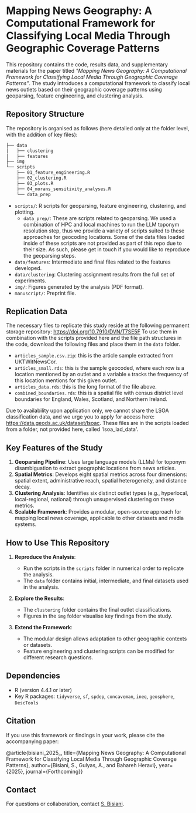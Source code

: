 # Mapping News Geography: A Computational Framework for Classifying Local Media Through Geographic Coverage Patterns

This repository contains the code, results data, and supplementary materials for the paper titled *"Mapping News Geography: A Computational Framework for Classifying Local Media Through Geographic Coverage Patterns"*. The study introduces a computational framework to classify local news outlets based on their geographic coverage patterns using geoparsing, feature engineering, and clustering analysis.

## Repository Structure

The repository is organised as follows (here detailed only at the folder level, with the addition of key files):
```bash
├── data
│   ├── clustering
│   ├── features
├── img
└── scripts
    ├── 01_feature_engineering.R
    ├── 02_clustering.R
    ├── 03_plots.R
    ├── 04_morans_sensitivity_analyses.R
    └── data_prep
```

- `scripts/`: R scripts for geoparsing, feature engineering, clustering, and plotting.
  - `data_prep/`: These are scripts related to geoparsing. We used a combination of HPC and local machines to run the LLM toponym resolution step, thus we provide a variety of scripts suited to these approaches for geocoding locations. Some of the data files loaded inside of these scripts are not provided as part of this repo due to their size. As such, please get in touch if you would like to reproduce the geoparsing steps.
- `data/features`: Intermediate and final files related to the features developed.
- `data/clustering`: Clustering assignment results from the full set of experiments.
- `img/`: Figures generated by the analysis (PDF format).
- `manuscript/`: Preprint file.

## Replication Data
The necessary files to replicate this study reside at the following permanent storage repository: https://doi.org/10.7910/DVN/T7SE5F
To use them in combination with the scripts provided here and the file path structures in the code, download the following files and place them in the `data` folder.
- `articles_sample.csv.zip`: this is the article sample extracted from UKTWitNewsCor.
- `articles_small.rds`: this is the sample geocoded, where each row is a location mentioned by an outlet and a variable `n` tracks the frequency of this location mentions for this given outlet.
- `articles_data.rds`: this is the long format of the file above.
- `combined_boundaries.rds`: this is a spatial file with census district level boundaries for England, Wales, Scotland, and Northern Ireland.


Due to availability upon application only, we cannot share the LSOA classification data, and we urge you to apply for access here: https://data.geods.ac.uk/dataset/lsoac. These files are in the scripts loaded from a folder, not provided here, called 'lsoa_lad_data'.

## Key Features of the Study

1. **Geoparsing Pipeline**: Uses large language models (LLMs) for toponym disambiguation to extract geographic locations from news articles.
2. **Spatial Metrics**: Develops eight spatial metrics across four dimensions: spatial extent, administrative reach, spatial heterogeneity, and distance decay.
3. **Clustering Analysis**: Identifies six distinct outlet types (e.g., hyperlocal, local-regional, national) through unsupervised clustering on these metrics.
4. **Scalable Framework**: Provides a modular, open-source approach for mapping local news coverage, applicable to other datasets and media systems.

## How to Use This Repository

1. **Reproduce the Analysis**:
   - Run the scripts in the `scripts` folder in numerical order to replicate the analysis.
   - The `data` folder contains initial, intermediate, and final datasets used in the analysis.

2. **Explore the Results**:
   - The `clustering` folder contains the final outlet classifications.
   - Figures in the `img` folder visualise key findings from the study.

3. **Extend the Framework**:
   - The modular design allows adaptation to other geographic contexts or datasets.
   - Feature engineering and clustering scripts can be modified for different research questions.

## Dependencies

- R (version 4.4.1 or later)
- Key R packages: `tidyverse`, `sf`, `spdep`, `concaveman`, `ineq`, `geosphere`, `DescTools`

## Citation

If you use this framework or findings in your work, please cite the accompanying paper:

@article{bisiani_2025_, title={Mapping News Geography: A Computational Framework for Classifying Local Media Through Geographic Coverage Patterns}, author={Bisiani, S., Gulyas, A., and Bahareh Heravi}, year={2025}, journal={Forthcoming}}

## Contact

For questions or collaboration, contact [S. Bisiani](mailto:s.bisiani@surrey.ac.uk).